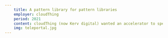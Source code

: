 ```yaml
---
    title: A pattern library for pattern libraries
    employer: cloudThing
    period: 2021
    content: cloudThing (now Kerv digital) wanted an accelerator to speed development of D365 back-ended portals built in React. Storybook was identified as the ideal delivery platform while it was acknowledged that the product might need to accept multiple react frameworks - teleportal was developed as a wrapper for any react framework (material-ui, gov-uk-react etc) closely coupled to a set of in-house APIs for connecting to Microsoft Dataverse. Teleportal is currently being used in development of AA accessible applications for UK government and 3rd sector organisations
    img: teleportal.jpg
---
```

